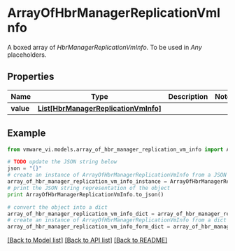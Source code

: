 # ArrayOfHbrManagerReplicationVmInfo

A boxed array of *HbrManagerReplicationVmInfo*. To be used in *Any* placeholders. 

## Properties
Name | Type | Description | Notes
------------ | ------------- | ------------- | -------------
**value** | [**List[HbrManagerReplicationVmInfo]**](HbrManagerReplicationVmInfo.md) |  | 

## Example

```python
from vmware_vi.models.array_of_hbr_manager_replication_vm_info import ArrayOfHbrManagerReplicationVmInfo

# TODO update the JSON string below
json = "{}"
# create an instance of ArrayOfHbrManagerReplicationVmInfo from a JSON string
array_of_hbr_manager_replication_vm_info_instance = ArrayOfHbrManagerReplicationVmInfo.from_json(json)
# print the JSON string representation of the object
print ArrayOfHbrManagerReplicationVmInfo.to_json()

# convert the object into a dict
array_of_hbr_manager_replication_vm_info_dict = array_of_hbr_manager_replication_vm_info_instance.to_dict()
# create an instance of ArrayOfHbrManagerReplicationVmInfo from a dict
array_of_hbr_manager_replication_vm_info_form_dict = array_of_hbr_manager_replication_vm_info.from_dict(array_of_hbr_manager_replication_vm_info_dict)
```
[[Back to Model list]](../README.md#documentation-for-models) [[Back to API list]](../README.md#documentation-for-api-endpoints) [[Back to README]](../README.md)


